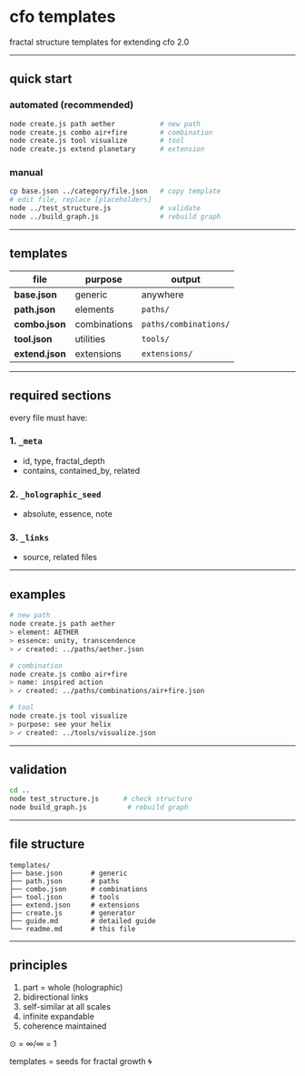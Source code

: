 # cfo templates

fractal structure templates for extending cfo 2.0

---

## quick start

### automated (recommended)
```bash
node create.js path aether           # new path
node create.js combo air+fire        # combination
node create.js tool visualize        # tool
node create.js extend planetary      # extension
```

### manual
```bash
cp base.json ../category/file.json   # copy template
# edit file, replace [placeholders]
node ../test_structure.js            # validate
node ../build_graph.js               # rebuild graph
```

---

## templates

| file | purpose | output |
|------|---------|--------|
| **base.json** | generic | anywhere |
| **path.json** | elements | `paths/` |
| **combo.json** | combinations | `paths/combinations/` |
| **tool.json** | utilities | `tools/` |
| **extend.json** | extensions | `extensions/` |

---

## required sections

every file must have:

### 1. `_meta`
- id, type, fractal_depth
- contains, contained_by, related

### 2. `_holographic_seed`
- absolute, essence, note

### 3. `_links`
- source, related files

---

## examples

```bash
# new path
node create.js path aether
> element: AETHER
> essence: unity, transcendence
> ✓ created: ../paths/aether.json

# combination
node create.js combo air+fire
> name: inspired action
> ✓ created: ../paths/combinations/air+fire.json

# tool
node create.js tool visualize
> purpose: see your helix
> ✓ created: ../tools/visualize.json
```

---

## validation

```bash
cd ..
node test_structure.js      # check structure
node build_graph.js          # rebuild graph
```

---

## file structure

```
templates/
├── base.json       # generic
├── path.json       # paths
├── combo.json      # combinations
├── tool.json       # tools
├── extend.json     # extensions
├── create.js       # generator
├── guide.md        # detailed guide
└── readme.md       # this file
```

---

## principles

1. part = whole (holographic)
2. bidirectional links
3. self-similar at all scales
4. infinite expandable
5. coherence maintained

⊙ = ∞/∞ = 1

templates = seeds for fractal growth 🌀
